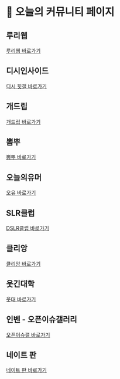 
<body>
  <h1>📰 오늘의 커뮤니티 페이지</h1>

  <div class="card">
    <h2>루리웹</h2>
    <a class="link" href="https://bbs.ruliweb.com/">루리웹 바로가기</a>
  </div>

  <div class="card">
    <h2>디시인사이드</h2>
    <a class="link" href="https://gall.dcinside.com/board/lists/?id=hit">디시 힛갤 바로가기</a>
  </div>

  <div class="card">
    <h2>개드립</h2>
    <a class="link" href="https://www.dogdrip.net/">개드립 바로가기</a>
  </div>

  <div class="card">
    <h2>뽐뿌</h2>
    <a class="link" href="https://www.ppomppu.co.kr/">뽐뿌 바로가기</a>
  </div>

  <div class="card">
    <h2>오늘의유머</h2>
    <a class="link" href="http://www.todayhumor.co.kr/">오유 바로가기</a>
  </div>

  <div class="card">
    <h2>SLR클럽</h2>
    <a class="link" href="https://www.slrclub.com/">DSLR클럽 바로가기</a>
  </div>

  <div class="card">
    <h2>클리앙</h2>
    <a class="link" href="https://www.clien.net/service/group/community">클리앙 바로가기</a>
  </div>

  <div class="card">
    <h2>웃긴대학</h2>
    <a class="link" href="https://www.humoruniv.com/">웃대 바로가기</a>
  </div>

  <div class="card">
    <h2>인벤 - 오픈이슈갤러리</h2>
    <a class="link" href="https://www.inven.co.kr/board/webzine/2097?iskin=black">오픈이슈갤 바로가기</a>
  </div>

  <div class="card">
    <h2>네이트 판</h2>
    <a class="link" href="https://pann.nate.com/talk/c20001">네이트 판 바로가기</a>
  </div>

</body>
</html>
